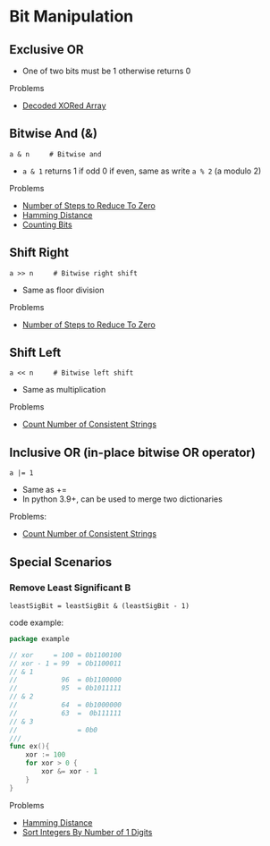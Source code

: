 # Bit Manipulation

## Exclusive OR

- One of two bits must be 1 otherwise returns 0

Problems
- [Decoded XORed Array](../leetcode/decodedXORedArray)

## Bitwise And (&)

```text
a & n     # Bitwise and
```
- ```a & 1``` returns 1 if odd 0 if even, same as write `a % 2` (a modulo 2)

Problems
- [Number of Steps to Reduce To Zero](../leetcode/numberofStepsToReduceToZero)
- [Hamming Distance](../leetcode/hammingDistance)
- [Counting Bits](../leetcode/countingBits)

## Shift Right

```text
a >> n     # Bitwise right shift
```
- Same as floor division

Problems
- [Number of Steps to Reduce To Zero](../leetcode/numberofStepsToReduceToZero)


## Shift Left

```text
a << n     # Bitwise left shift
```
- Same as multiplication

Problems
- [Count Number of Consistent Strings](../leetcode/countNumberOfConsistentStrings)


## Inclusive OR (in-place bitwise OR operator)

```text
a |= 1 
```

- Same as +=
- In python 3.9+, can be used to merge two dictionaries

Problems:
- [Count Number of Consistent Strings](../leetcode/countNumberOfConsistentStrings)

## Special Scenarios

### Remove Least Significant B

```text
leastSigBit = leastSigBit & (leastSigBit - 1)
```


code example: 

```go
package example

// xor     = 100 = 0b1100100
// xor - 1 = 99  = Ob1100011
// & 1
//           96  = 0b1100000
//           95  = 0b1011111
// & 2
//           64  = 0b1000000
//           63  =  0b111111
// & 3
//               = 0b0
///
func ex(){
	xor := 100
	for xor > 0 {
		xor &= xor - 1
	}
}
```

Problems
- [Hamming Distance](../leetcode/hammingDistance)
- [Sort Integers By Number of 1 Digits](../leetcode/sortIntegersByNumberOfOneBits)
